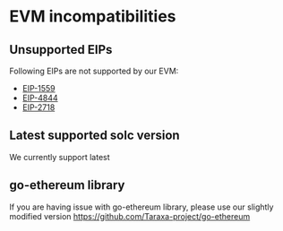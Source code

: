 # EVM incompatibilities

## Unsupported EIPs
Following EIPs are not supported by our EVM:
- [EIP-1559](https://eips.ethereum.org/EIPS/eip-1559)
- [EIP-4844](https://eips.ethereum.org/EIPS/eip-4844)
- [EIP-2718](https://eips.ethereum.org/EIPS/eip-2718)


## Latest supported solc version
We currently support latest

## go-ethereum library
If you are having issue with go-ethereum library, please use our slightly modified version https://github.com/Taraxa-project/go-ethereum